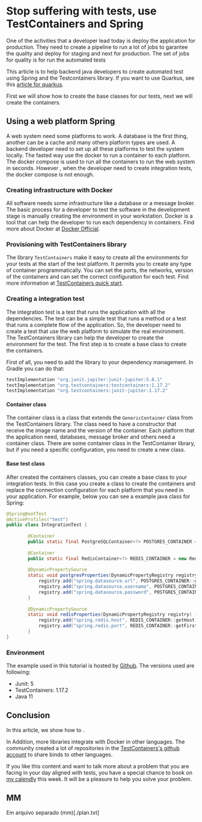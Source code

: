 # Stop suffering with tests, use TestContainers and Spring

One of the activities that a developer lead today is deploy the application for production. They need to create a pipeline to run a lot of jobs to garantee the quality and deploy for staging and next for production. The set of jobs for quality is for run the automated tests 

This article is to help backend java developers to create automated test using Spring and the Testcontainers library. If you want to use Quarkus, see this [article for quarkus]. 

First we will show how to create the base classes for our tests, next we will create the containers. 

## Using a web platform Spring
A web system need some platforms to work. A database is the first thing, another can be a cache and many others platform types are used. A backend developer need to set up all these platforms to test the system locally. The fasted way use the docker to run a container to each platform. The docker compose is used to run all the containers to run the web system in seconds. However , when the developer need to create integration tests, the docker compose is not enough.   

### Creating infrastructure with Docker
All software needs some infrastructure like a database or a message broker. The basic process for a developer to test the software in the development stage is manually creating the environment in your workstation. Docker is a tool that can help the developer to run each dependency in containers. Find more about Docker at [Docker Official].

### Provisioning with TestContainers library
The library `TestContainers` make it easy to create all the environments for your tests at the start of the test platform. It permits you to create any type of container programmatically. You can set the ports, the networks, version of the containers and can set the correct configuration for each test. Find more information at [TestContainers quick start].

### Creating a integration test
The integration test is a test that runs the application with all the dependencies. The test can be a simple test that runs a method or a test that runs a complete flow of the application. So, the developer need to create a test that use the web platform to simulate the real environment. The TestContainers library can help the developer to create the environment for the test. The first step is to create a base class to create the containers.

First of all, you need to add the library to your dependency management. In Gradle you can do that:
```groovy
testImplementation "org.junit.jupiter:junit-jupiter:5.8.1"
testImplementation "org.testcontainers:testcontainers:1.17.2"
testImplementation "org.testcontainers:junit-jupiter:1.17.2"
```

#### Container class
The container class is a class that extends the `GenericContainer` class from the TestContainers library. The class need to have a constructor that receive the image name and the version of the container. Each platform that the application need, databases, message broker and others need a container class. There are some container class in the TestContainer library, but if you need a specific configuration, you need to create a new class.

#### Base test class
After created the containers classes, you can create a base class to your integration tests. In this case you create a class to create the containers and replace the connection configuration for each platform that you need in your application. For example, below you can see a example java class for Spring: 

```java
@SpringBootTest
@ActiveProfiles("test")
public class IntegrationTest {
    
        @Container
        public static final PostgreSQLContainer<?> POSTGRES_CONTAINER = new PostgreSQLContainer<>("postgres:13.2");
    
        @Container
        public static final RedisContainer<?> REDIS_CONTAINER = new RedisContainer<>("redis:6.2.1");
    
        @DynamicPropertySource
        static void postgresProperties(DynamicPropertyRegistry registry) {
            registry.add("spring.datasource.url", POSTGRES_CONTAINER::getJdbcUrl);
            registry.add("spring.datasource.username", POSTGRES_CONTAINER::getUsername);
            registry.add("spring.datasource.password", POSTGRES_CONTAINER::getPassword);
        }
    
        @DynamicPropertySource
        static void redisProperties(DynamicPropertyRegistry registry) {
            registry.add("spring.redis.host", REDIS_CONTAINER::getHost);
            registry.add("spring.redis.port", REDIS_CONTAINER::getFirstMappedPort);
        }
}

```

### Environment
The example used in this tutorial is hosted by [Github](https://github.com/alexferreiradev/tecnologias_java). The versions used are following:
* Junit: 5
* TestContainers: 1.17.2
* Java 11

## Conclusion
In this article, we show how to .

 In Addition, more libraries integrate with Docker in other languages. The community created a lot of repositories in the [TestContainers's github account] to share binds to other languages.

If you like this content and want to talk more about a problem that you are facing in your day aligned with tests, you have a special chance to book on [my calendly] this week. It will be a pleasure to help you solve your problem.

[article for quarkus]: https://quarkus.io/guides/testcontainers
[Docker Official]: https://docs.docker.com/
[TestContainers quick start]: https://www.testcontainers.org/quickstart/junit_5_quickstart/
[Spring]: https://spring.io/quickstart
[my calendly]: https://calendly.com/alexferreiradev/action-to-presentation
[TestContainers's github account]: https://github.com/testcontainers

## MM
Em arquivo separado (mm)[./plan.txt]

